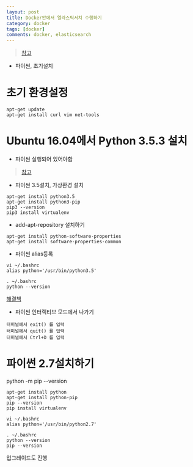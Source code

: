 ```yaml
---
layout: post
title: Docker안에서 엘라스틱서치 수행하기
category: docker
tags: [docker]
comments: docker, elasticsearch
---
```


> [참고](https://m.blog.naver.com/gracefulife/220778800696)

- 파이썬, 초기설치

# 초기 환경설정

```console
apt-get update
apt-get install curl vim net-tools
```

# Ubuntu 16.04에서 Python 3.5.3 설치

- 파이썬 실행되어 있어야함

> [참고](https://m.blog.naver.com/gracefulife/220778800696)

- 파이썬 3.5설치, 가상환경 설치

```console
apt-get install python3.5
apt-get install python3-pip
pip3 --version
pip3 install virtualenv
```

- add-apt-repository 설치하기

```console
apt-get install python-software-properties
apt-get install software-properties-common
```

- 파이썬 alias등록

```console
vi ~/.bashrc
alias python='/usr/bin/python3.5'

. ~/.bashrc
python --version
```



[해결책](https://nancom.tistory.com/119)

- 파이썬 인터랙티브 모드에서 나가기

```console
터미널에서 exit() 를 입력
터미널에서 quit() 를 입력
터미널에서 Ctrl+D 를 입력
```


# 파이썬 2.7설치하기

python -m pip --version

```console
apt-get install python
apt-get install python-pip
pip --version
pip install virtualenv
```


```
vi ~/.bashrc
alias python='/usr/bin/python2.7'

. ~/.bashrc
python --version
pip --version
```

업그레이드도 진행

